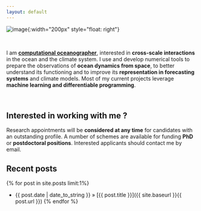 ```yaml
---
layout: default
---
```





![image]({{site.baseurl}}/img/JLS_round.png "image of J. Le Sommer"){:width="200px" style="float: right"}

<br>

I am **[computational oceanographer](https://doi.org/10.1175/BAMS-D-20-0258.1)**, interested in **cross-scale interactions** in the ocean and the climate system. I use and develop numerical tools to prepare the observations of **ocean dynamics from space**, to better understand its functioning and to improve its **representation in forecasting systems** and climate models. Most of my current projects leverage **machine learning and differentiable programming**.  

<br>

## Interested in working with me ? 
Research appointments will be **considered at any time** for candidates with an outstanding profile. A number of schemes are available for funding **PhD** or **postdoctoral positions**. Interested applicants should contact me by email. 

## Recent posts
{% for post in site.posts limit:1%}
   - {{ post.date | date_to_string }} » [{{ post.title }}]({{ site.baseurl }}{{ post.url }})
{% endfor %}



